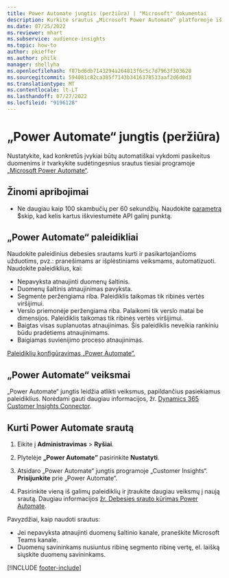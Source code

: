 ```yaml
---
title: Power Automate jungtis (peržiūra) | "Microsoft" dokumentai
description: Kurkite srautus „Microsoft Power Automate” platformoje iš „Dynamics 365 Customer Insights”.
ms.date: 07/25/2022
ms.reviewer: mhart
ms.subservice: audience-insights
ms.topic: how-to
author: pkieffer
ms.author: philk
manager: shellyha
ms.openlocfilehash: f87bd6db7143294a264813f6c5c7d7963f303628
ms.sourcegitcommit: 594081c82ca385f7143b3416378533aaf2d6d0d3
ms.translationtype: MT
ms.contentlocale: lt-LT
ms.lasthandoff: 07/27/2022
ms.locfileid: "9196128"
---
```

# <a name="power-automate-connector-preview"></a>„Power Automate“ jungtis (peržiūra)

Nustatykite, kad konkretūs įvykiai būtų automatiškai vykdomi pasikeitus duomenims ir tvarkykite sudėtingesnius srautus tiesiai programoje [„Microsoft Power Automate“](https://flow.microsoft.com/).

## <a name="known-limitations"></a>Žinomi apribojimai

- Ne daugiau kaip 100 skambučių per 60 sekundžių. Naudokite [parametrą](/connectors/customerinsights/#get-items-from-an-entity) $skip, kad kelis kartus iškviestumėte API galinį punktą.

## <a name="power-automate-triggers"></a>„Power Automate“ paleidikliai

Naudokite paleidinius debesies srautams kurti ir pasikartojančioms užduotims, pvz.: pranešimams ar išplėstiniams veiksmams, automatizuoti. Naudokite paleidiklius, kai:

- Nepavyksta atnaujinti duomenų šaltinis.
- Duomenų šaltinis atnaujinimas pavyksta.
- Segmente peržengiama riba. Paleidiklis taikomas tik ribinės vertės viršijimui.
- Verslo priemonėje peržengiama riba. Palaikomi tik verslo matai be dimensijos. Paleidiklis taikomas tik ribinės vertės viršijimui.
- Baigtas visas suplanuotas atnaujinimas. Šis paleidiklis neveikia rankiniu būdu pradėtiems atnaujinimams.
- Baigiamas suvienijimo proceso atnaujinimas.

[Paleidiklių konfigūravimas „Power Automate“.](https://flow.microsoft.com/connectors/shared_customerinsights/dynamics-365-customer-insights-connector/)

## <a name="power-automate-actions"></a>„Power Automate“ veiksmai

„Power Automate“ jungtis leidžia atlikti veiksmus, papildančius pasiekiamus paleidiklius. Norėdami gauti daugiau informacijos, žr. [Dynamics 365 Customer Insights Connector](/connectors/customerinsights/).

## <a name="create-a-power-automate-flow"></a>Kurti Power Automate srautą

1. Eikite į **Administravimas** > **Ryšiai**.

1. Plytelėje **„Power Automate”** pasirinkite **Nustatyti**.

1. Atsidaro „Power Automate“ jungtis programoje „Customer Insights“. **Prisijunkite** prie „Power Automate“.

1. Pasirinkite vieną iš galimų paleidiklių ir įtraukite daugiau veiksmų į naują srautą. Daugiau informacijos [žr. Debesies srauto kūrimas Power Automate](/power-automate/get-started-logic-flow).

Pavyzdžiai, kaip naudoti srautus: 
- Jei nepavyksta atnaujinti duomenų šaltinio kanale, praneškite Microsoft Teams kanale. 
- Duomenų savininkams nusiuntus ribinę segmento ribinę vertę, el. laišką siųskite duomenų savininkams.

[!INCLUDE [footer-include](includes/footer-banner.md)]
